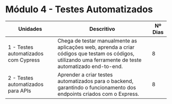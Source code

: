 # Módulo 4 - Testes Automatizados

| Unidades                                | Descritivo                                                                                                                                                                                                                                                                          | Nº Dias                                                                                                                                                                                                                                                                             |
|-----------------------------------------|-------------------------------------------------------------------------------------------------------------------------------------------------------------------------------------------------------------------------------------------------------------------------------------| ----------------------------------------------------------------------------------------------------------------------------------------------------------------------------------------------------------------------------------------------------------------------------------- |
| 1 - Testes automatizados com Cypress | Chega de testar manualmente as aplicações web, aprenda a criar códigos que testam os códigos, utilizando uma ferramente de teste automatizado end-to-end. | 8 | 4 |
| 2 - Testes automatizados para APIs   | Aprender a criar testes automatizados para o backend, garantindo o funcionamento dos endpoints criados com o Express.                                     | 8 | 4 |
